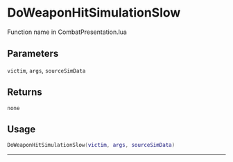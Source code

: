 # DoWeaponHitSimulationSlow
Function name in CombatPresentation.lua
## Parameters
`victim`, `args`, `sourceSimData`
## Returns
`none`
## Usage
```lua
DoWeaponHitSimulationSlow(victim, args, sourceSimData)
```
---

